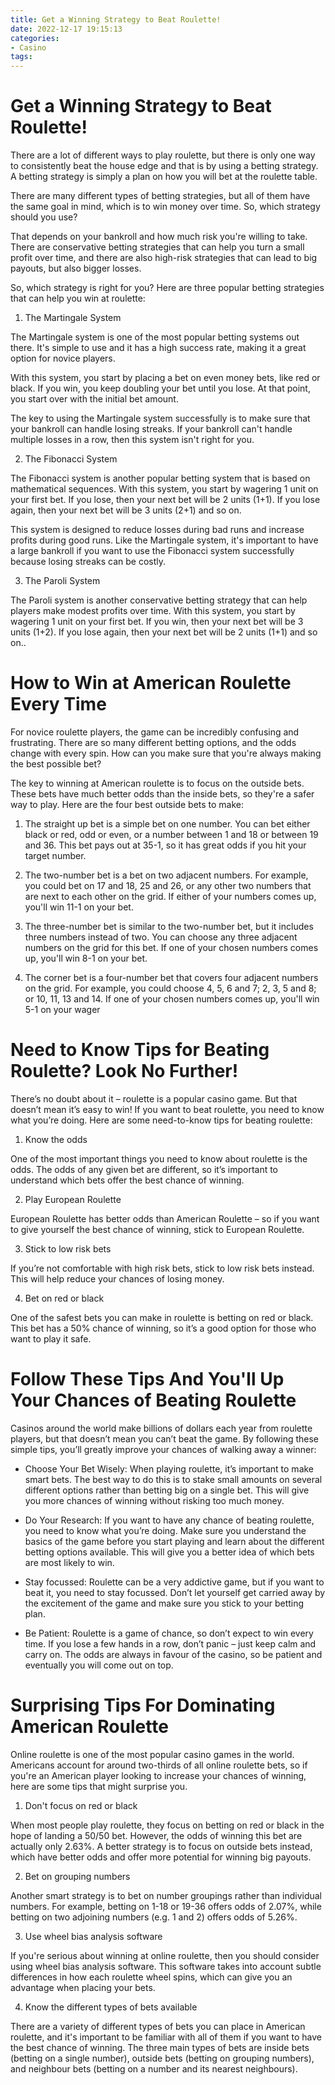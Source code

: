```yaml
---
title: Get a Winning Strategy to Beat Roulette!
date: 2022-12-17 19:15:13
categories:
- Casino
tags:
---
```



#  Get a Winning Strategy to Beat Roulette!

There are a lot of different ways to play roulette, but there is only one way to consistently beat the house edge and that is by using a betting strategy. A betting strategy is simply a plan on how you will bet at the roulette table.

There are many different types of betting strategies, but all of them have the same goal in mind, which is to win money over time. So, which strategy should you use?

That depends on your bankroll and how much risk you're willing to take. There are conservative betting strategies that can help you turn a small profit over time, and there are also high-risk strategies that can lead to big payouts, but also bigger losses.

So, which strategy is right for you? Here are three popular betting strategies that can help you win at roulette:

1. The Martingale System

The Martingale system is one of the most popular betting systems out there. It's simple to use and it has a high success rate, making it a great option for novice players.

With this system, you start by placing a bet on even money bets, like red or black. If you win, you keep doubling your bet until you lose. At that point, you start over with the initial bet amount.

The key to using the Martingale system successfully is to make sure that your bankroll can handle losing streaks. If your bankroll can't handle multiple losses in a row, then this system isn't right for you.

2. The Fibonacci System

The Fibonacci system is another popular betting system that is based on mathematical sequences. With this system, you start by wagering 1 unit on your first bet. If you lose, then your next bet will be 2 units (1+1). If you lose again, then your next bet will be 3 units (2+1) and so on.

This system is designed to reduce losses during bad runs and increase profits during good runs. Like the Martingale system, it's important to have a large bankroll if you want to use the Fibonacci system successfully because losing streaks can be costly.

3. The Paroli System

The Paroli system is another conservative betting strategy that can help players make modest profits over time. With this system, you start by wagering 1 unit on your first bet. If you win, then your next bet will be 3 units (1+2). If you lose again, then your next bet will be 2 units (1+1) and so on..

#  How to Win at American Roulette Every Time

For novice roulette players, the game can be incredibly confusing and frustrating. There are so many different betting options, and the odds change with every spin. How can you make sure that you're always making the best possible bet?

The key to winning at American roulette is to focus on the outside bets. These bets have much better odds than the inside bets, so they're a safer way to play. Here are the four best outside bets to make:

1. The straight up bet is a simple bet on one number. You can bet either black or red, odd or even, or a number between 1 and 18 or between 19 and 36. This bet pays out at 35-1, so it has great odds if you hit your target number.

2. The two-number bet is a bet on two adjacent numbers. For example, you could bet on 17 and 18, 25 and 26, or any other two numbers that are next to each other on the grid. If either of your numbers comes up, you'll win 11-1 on your bet.

3. The three-number bet is similar to the two-number bet, but it includes three numbers instead of two. You can choose any three adjacent numbers on the grid for this bet. If one of your chosen numbers comes up, you'll win 8-1 on your bet.

4. The corner bet is a four-number bet that covers four adjacent numbers on the grid. For example, you could choose 4, 5, 6 and 7; 2, 3, 5 and 8; or 10, 11, 13 and 14. If one of your chosen numbers comes up, you'll win 5-1 on your wager

#  Need to Know Tips for Beating Roulette? Look No Further!

There’s no doubt about it – roulette is a popular casino game. But that doesn’t mean it’s easy to win! If you want to beat roulette, you need to know what you’re doing. Here are some need-to-know tips for beating roulette:

1. Know the odds

One of the most important things you need to know about roulette is the odds. The odds of any given bet are different, so it’s important to understand which bets offer the best chance of winning.

2. Play European Roulette

European Roulette has better odds than American Roulette – so if you want to give yourself the best chance of winning, stick to European Roulette.

3. Stick to low risk bets

If you’re not comfortable with high risk bets, stick to low risk bets instead. This will help reduce your chances of losing money.

4. Bet on red or black

One of the safest bets you can make in roulette is betting on red or black. This bet has a 50% chance of winning, so it’s a good option for those who want to play it safe.

#  Follow These Tips And You'll Up Your Chances of Beating Roulette

Casinos around the world make billions of dollars each year from roulette players, but that doesn’t mean you can’t beat the game. By following these simple tips, you’ll greatly improve your chances of walking away a winner:

* Choose Your Bet Wisely: When playing roulette, it’s important to make smart bets. The best way to do this is to stake small amounts on several different options rather than betting big on a single bet. This will give you more chances of winning without risking too much money.

* Do Your Research: If you want to have any chance of beating roulette, you need to know what you’re doing. Make sure you understand the basics of the game before you start playing and learn about the different betting options available. This will give you a better idea of which bets are most likely to win.

* Stay focussed: Roulette can be a very addictive game, but if you want to beat it, you need to stay focussed. Don’t let yourself get carried away by the excitement of the game and make sure you stick to your betting plan.

* Be Patient: Roulette is a game of chance, so don’t expect to win every time. If you lose a few hands in a row, don’t panic – just keep calm and carry on. The odds are always in favour of the casino, so be patient and eventually you will come out on top.

#  Surprising Tips For Dominating American Roulette

Online roulette is one of the most popular casino games in the world. Americans account for around two-thirds of all online roulette bets, so if you're an American player looking to increase your chances of winning, here are some tips that might surprise you.

1. Don't focus on red or black

When most people play roulette, they focus on betting on red or black in the hope of landing a 50/50 bet. However, the odds of winning this bet are actually only 2.63%. A better strategy is to focus on outside bets instead, which have better odds and offer more potential for winning big payouts.

2. Bet on grouping numbers

Another smart strategy is to bet on number groupings rather than individual numbers. For example, betting on 1-18 or 19-36 offers odds of 2.07%, while betting on two adjoining numbers (e.g. 1 and 2) offers odds of 5.26%.

3. Use wheel bias analysis software

If you're serious about winning at online roulette, then you should consider using wheel bias analysis software. This software takes into account subtle differences in how each roulette wheel spins, which can give you an advantage when placing your bets.

4. Know the different types of bets available

There are a variety of different types of bets you can place in American roulette, and it's important to be familiar with all of them if you want to have the best chance of winning. The three main types of bets are inside bets (betting on a single number), outside bets (betting on grouping numbers), and neighbour bets (betting on a number and its nearest neighbours).